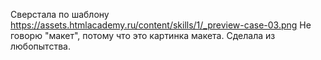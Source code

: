 Сверстала по шаблону https://assets.htmlacademy.ru/content/skills/1/_preview-case-03.png
Не говорю "макет", потому что это картинка макета. Сделала из любопытства.
